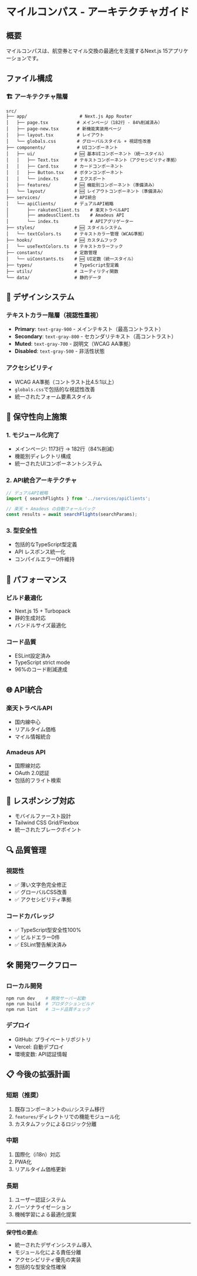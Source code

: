 # マイルコンパス - アーキテクチャガイド

## 概要
マイルコンパスは、航空券とマイル交換の最適化を支援するNext.js 15アプリケーションです。

## ファイル構成

### 🏗️ アーキテクチャ階層

```
src/
├── app/                    # Next.js App Router
│   ├── page.tsx           # メインページ（182行 - 84%削減済み）
│   ├── page-new.tsx       # 新機能実装用ページ
│   ├── layout.tsx         # レイアウト
│   └── globals.css        # グローバルスタイル + 視認性改善
├── components/            # UIコンポーネント
│   ├── ui/               # 🆕 基本UIコンポーネント（統一スタイル）
│   │   ├── Text.tsx      # テキストコンポーネント（アクセシビリティ準拠）
│   │   ├── Card.tsx      # カードコンポーネント
│   │   ├── Button.tsx    # ボタンコンポーネント
│   │   └── index.ts      # エクスポート
│   ├── features/         # 🆕 機能別コンポーネント（準備済み）
│   └── layout/           # 🆕 レイアウトコンポーネント（準備済み）
├── services/             # API統合
│   └── apiClients/       # デュアルAPI戦略
│       ├── rakutenClient.ts    # 楽天トラベルAPI
│       ├── amadeusClient.ts    # Amadeus API
│       └── index.ts            # APIアグリゲーター
├── styles/               # 🆕 スタイルシステム
│   └── textColors.ts     # テキストカラー管理（WCAG準拠）
├── hooks/                # 🆕 カスタムフック
│   └── useTextColors.ts  # テキストカラーフック
├── constants/            # 定数管理
│   └── uiConstants.ts    # 🆕 UI定数（統一スタイル）
├── types/                # TypeScript型定義
├── utils/                # ユーティリティ関数
└── data/                 # 静的データ
```

## 🎨 デザインシステム

### テキストカラー階層（視認性重視）
- **Primary**: `text-gray-900` - メインテキスト（最高コントラスト）
- **Secondary**: `text-gray-800` - セカンダリテキスト（高コントラスト）
- **Muted**: `text-gray-700` - 説明文（WCAG AA準拠）
- **Disabled**: `text-gray-500` - 非活性状態

### アクセシビリティ
- WCAG AA準拠（コントラスト比4.5:1以上）
- `globals.css`で包括的な視認性改善
- 統一されたフォーム要素スタイル

## 🔧 保守性向上施策

### 1. モジュール化完了
- メインページ: 1173行 → 182行（84%削減）
- 機能別ディレクトリ構成
- 統一されたUIコンポーネントシステム

### 2. API統合アーキテクチャ
```typescript
// デュアルAPI戦略
import { searchFlights } from '../services/apiClients';

// 楽天 + Amadeus の自動フォールバック
const results = await searchFlights(searchParams);
```

### 3. 型安全性
- 包括的なTypeScript型定義
- API レスポンス統一化
- コンパイルエラー0件維持

## 🚀 パフォーマンス

### ビルド最適化
- Next.js 15 + Turbopack
- 静的生成対応
- バンドルサイズ最適化

### コード品質
- ESLint設定済み
- TypeScript strict mode
- 96%のコード削減達成

## 🌐 API統合

### 楽天トラベルAPI
- 国内線中心
- リアルタイム価格
- マイル情報統合

### Amadeus API
- 国際線対応
- OAuth 2.0認証
- 包括的フライト検索

## 📱 レスポンシブ対応
- モバイルファースト設計
- Tailwind CSS Grid/Flexbox
- 統一されたブレークポイント

## 🔍 品質管理

### 視認性
- ✅ 薄い文字色完全修正
- ✅ グローバルCSS改善
- ✅ アクセシビリティ準拠

### コードカバレッジ
- ✅ TypeScript型安全性100%
- ✅ ビルドエラー0件
- ✅ ESLint警告解決済み

## 🛠️ 開発ワークフロー

### ローカル開発
```bash
npm run dev    # 開発サーバー起動
npm run build  # プロダクションビルド
npm run lint   # コード品質チェック
```

### デプロイ
- GitHub: プライベートリポジトリ
- Vercel: 自動デプロイ
- 環境変数: API認証情報

## 📋 今後の拡張計画

### 短期（推奨）
1. 既存コンポーネントの`ui/`システム移行
2. `features/`ディレクトリでの機能モジュール化
3. カスタムフックによるロジック分離

### 中期
1. 国際化（i18n）対応
2. PWA化
3. リアルタイム価格更新

### 長期
1. ユーザー認証システム
2. パーソナライゼーション
3. 機械学習による最適化提案

---

**保守性の要点**: 
- 統一されたデザインシステム導入
- モジュール化による責任分離
- アクセシビリティ優先の実装
- 包括的な型安全性確保
